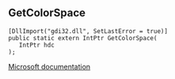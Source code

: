 ## GetColorSpace

```
[DllImport("gdi32.dll", SetLastError = true)]
public static extern IntPtr GetColorSpace(
   IntPtr hdc
);
```

[Microsoft documentation](https://docs.microsoft.com/en-us/windows/win32/api/wingdi/nf-wingdi-getcolorspace)

